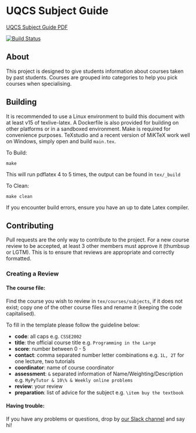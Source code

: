 # UQCS Subject Guide

[UQCS Subject Guide PDF](https://jenkins.uqcs.org.au/job/subject-guide/lastSuccessfulBuild/artifact/tex/_build/main.pdf)

[![Build Status](https://jenkins.uqcs.org.au/buildStatus/icon?job=subject-guide)](https://jenkins.uqcs.org.au/job/subject-guide)

## About

This project is designed to give students information about courses taken by
past students. Courses are grouped into categories to help you pick courses
when specialising.

## Building

It is recommended to use a Linux environment to build this document with at 
least v15 of texlive-latex. A Dockerfile is also provided for building on
other platforms or in a sandboxed environment. Make is required for 
convenience purposes. TeXstudio and a recent version of MiKTeX work well on
Windows, simply open and build `main.tex`.

To Build:

` make `

This will run pdflatex 4 to 5 times, the output can be found in `tex/_build`

To Clean:

` make clean `

If you encounter build errors, ensure you have an up to date Latex compiler.

## Contributing

Pull requests are the only way to contribute to the project.
For a new course review to be accepted, at least 3 other members must approve 
it (thumbsup or LGTM). This is to ensure that reviews are appropriate and
correctly formatted.

### Creating a Review

#### The course file:

Find the course you wish to review in `tex/courses/subjects`, if it 
 does not exist; copy one of the other course files and rename it 
 (keeping the code capitalised). 
 
To fill in the template please follow the guideline below:

- **code**: all caps e.g. `CSSE2002`
- **title**: the official course title e.g. `Programming in the Large`
- **score**: number between 0 - 5
- **contact**: comma separated number letter combinations e.g. `1L, 2T` for
    one lecture, two tutorials
- **coordinator**: name of course coordinator
- **assessment**: `&` separated information of Name/Weighting/Description e.g.
    ` MyPyTutor & 10\% & Weekly online problems `
- **review**: your review
- **preparation**: list of advice for the subject e.g. `\item buy the textbook`

#### Having trouble:

If you have any problems or questions, drop by [our Slack channel](https://slack.uqcs.org.au/) and say hi!
